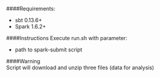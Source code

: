 ####Requirements:  
- sbt 0.13.6+  
- Spark 1.6.2+

####Instructions
Execute run.sh with parameter:  
- path to spark-submit script  

####Warning  
Script will download and unzip three files (data for analysis)